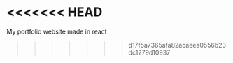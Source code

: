 <<<<<<< HEAD
=======
My portfolio website made in react
>>>>>>> d17f5a7365afa82acaeea0556b23dc1279d10937
